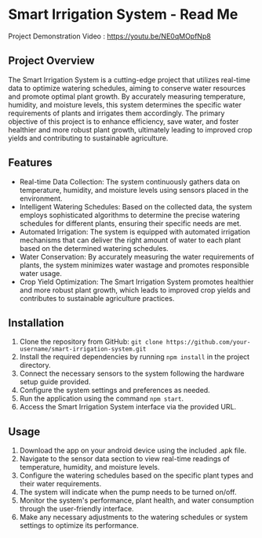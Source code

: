 # Smart Irrigation System - Read Me

Project Demonstration Video : https://youtu.be/NE0qMOpfNp8

## Project Overview
The Smart Irrigation System is a cutting-edge project that utilizes real-time data to optimize watering schedules, aiming to conserve water resources and promote optimal plant growth. By accurately measuring temperature, humidity, and moisture levels, this system determines the specific water requirements of plants and irrigates them accordingly. The primary objective of this project is to enhance efficiency, save water, and foster healthier and more robust plant growth, ultimately leading to improved crop yields and contributing to sustainable agriculture.

## Features
- Real-time Data Collection: The system continuously gathers data on temperature, humidity, and moisture levels using sensors placed in the environment.
- Intelligent Watering Schedules: Based on the collected data, the system employs sophisticated algorithms to determine the precise watering schedules for different plants, ensuring their specific needs are met.
- Automated Irrigation: The system is equipped with automated irrigation mechanisms that can deliver the right amount of water to each plant based on the determined watering schedules.
- Water Conservation: By accurately measuring the water requirements of plants, the system minimizes water wastage and promotes responsible water usage.
- Crop Yield Optimization: The Smart Irrigation System promotes healthier and more robust plant growth, which leads to improved crop yields and contributes to sustainable agriculture practices.

## Installation
1. Clone the repository from GitHub: `git clone https://github.com/your-username/smart-irrigation-system.git`
2. Install the required dependencies by running `npm install` in the project directory.
3. Connect the necessary sensors to the system following the hardware setup guide provided.
4. Configure the system settings and preferences as needed.
5. Run the application using the command `npm start`.
6. Access the Smart Irrigation System interface via the provided URL.

## Usage
1. Download the app on your android device using the included .apk file.
2. Navigate to the sensor data section to view real-time readings of temperature, humidity, and moisture levels.
3. Configure the watering schedules based on the specific plant types and their water requirements.
4. The system will indicate when the pump needs to be turned on/off.
5. Monitor the system's performance, plant health, and water consumption through the user-friendly interface.
6. Make any necessary adjustments to the watering schedules or system settings to optimize its performance.
